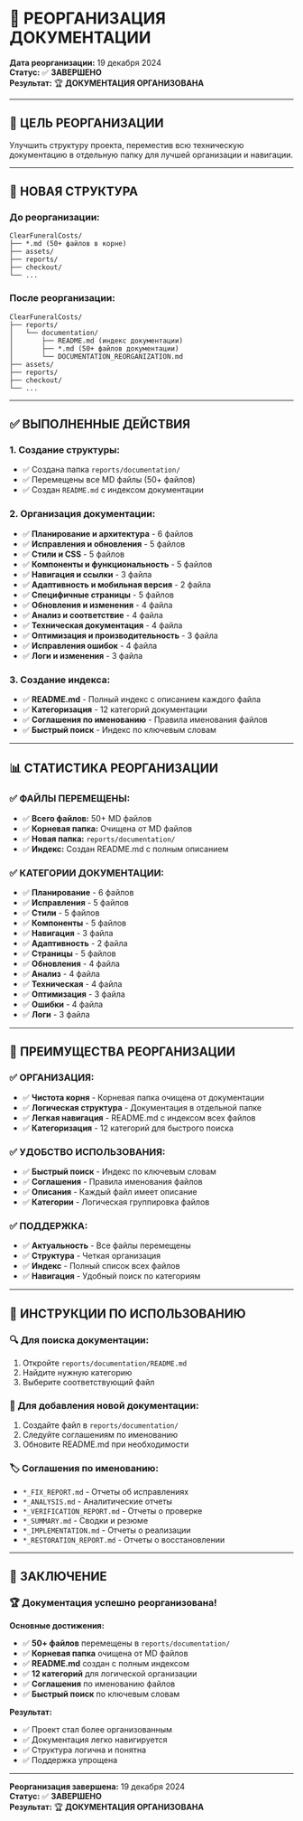 # 📁 РЕОРГАНИЗАЦИЯ ДОКУМЕНТАЦИИ

**Дата реорганизации:** 19 декабря 2024  
**Статус:** ✅ **ЗАВЕРШЕНО**  
**Результат:** 🏆 **ДОКУМЕНТАЦИЯ ОРГАНИЗОВАНА**

---

## 🎯 **ЦЕЛЬ РЕОРГАНИЗАЦИИ**

Улучшить структуру проекта, переместив всю техническую документацию в отдельную папку для лучшей организации и навигации.

---

## 📁 **НОВАЯ СТРУКТУРА**

### **До реорганизации:**
```
ClearFuneralCosts/
├── *.md (50+ файлов в корне)
├── assets/
├── reports/
├── checkout/
└── ...
```

### **После реорганизации:**
```
ClearFuneralCosts/
├── reports/
│   └── documentation/
│       ├── README.md (индекс документации)
│       ├── *.md (50+ файлов документации)
│       └── DOCUMENTATION_REORGANIZATION.md
├── assets/
├── reports/
├── checkout/
└── ...
```

---

## ✅ **ВЫПОЛНЕННЫЕ ДЕЙСТВИЯ**

### **1. Создание структуры:**
- ✅ Создана папка `reports/documentation/`
- ✅ Перемещены все MD файлы (50+ файлов)
- ✅ Создан `README.md` с индексом документации

### **2. Организация документации:**
- ✅ **Планирование и архитектура** - 6 файлов
- ✅ **Исправления и обновления** - 5 файлов
- ✅ **Стили и CSS** - 5 файлов
- ✅ **Компоненты и функциональность** - 5 файлов
- ✅ **Навигация и ссылки** - 3 файла
- ✅ **Адаптивность и мобильная версия** - 2 файла
- ✅ **Специфичные страницы** - 5 файлов
- ✅ **Обновления и изменения** - 4 файла
- ✅ **Анализ и соответствие** - 4 файла
- ✅ **Техническая документация** - 4 файла
- ✅ **Оптимизация и производительность** - 3 файла
- ✅ **Исправления ошибок** - 4 файла
- ✅ **Логи и изменения** - 3 файла

### **3. Создание индекса:**
- ✅ **README.md** - Полный индекс с описанием каждого файла
- ✅ **Категоризация** - 12 категорий документации
- ✅ **Соглашения по именованию** - Правила именования файлов
- ✅ **Быстрый поиск** - Индекс по ключевым словам

---

## 📊 **СТАТИСТИКА РЕОРГАНИЗАЦИИ**

### **✅ ФАЙЛЫ ПЕРЕМЕЩЕНЫ:**
- ✅ **Всего файлов:** 50+ MD файлов
- ✅ **Корневая папка:** Очищена от MD файлов
- ✅ **Новая папка:** `reports/documentation/`
- ✅ **Индекс:** Создан README.md с полным описанием

### **✅ КАТЕГОРИИ ДОКУМЕНТАЦИИ:**
- ✅ **Планирование** - 6 файлов
- ✅ **Исправления** - 5 файлов
- ✅ **Стили** - 5 файлов
- ✅ **Компоненты** - 5 файлов
- ✅ **Навигация** - 3 файла
- ✅ **Адаптивность** - 2 файла
- ✅ **Страницы** - 5 файлов
- ✅ **Обновления** - 4 файла
- ✅ **Анализ** - 4 файла
- ✅ **Техническая** - 4 файла
- ✅ **Оптимизация** - 3 файла
- ✅ **Ошибки** - 4 файла
- ✅ **Логи** - 3 файла

---

## 🎯 **ПРЕИМУЩЕСТВА РЕОРГАНИЗАЦИИ**

### **✅ ОРГАНИЗАЦИЯ:**
- ✅ **Чистота корня** - Корневая папка очищена от документации
- ✅ **Логическая структура** - Документация в отдельной папке
- ✅ **Легкая навигация** - README.md с индексом всех файлов
- ✅ **Категоризация** - 12 категорий для быстрого поиска

### **✅ УДОБСТВО ИСПОЛЬЗОВАНИЯ:**
- ✅ **Быстрый поиск** - Индекс по ключевым словам
- ✅ **Соглашения** - Правила именования файлов
- ✅ **Описания** - Каждый файл имеет описание
- ✅ **Категории** - Логическая группировка файлов

### **✅ ПОДДЕРЖКА:**
- ✅ **Актуальность** - Все файлы перемещены
- ✅ **Структура** - Четкая организация
- ✅ **Индекс** - Полный список всех файлов
- ✅ **Навигация** - Удобный поиск по категориям

---

## 📝 **ИНСТРУКЦИИ ПО ИСПОЛЬЗОВАНИЮ**

### **🔍 Для поиска документации:**
1. Откройте `reports/documentation/README.md`
2. Найдите нужную категорию
3. Выберите соответствующий файл

### **📁 Для добавления новой документации:**
1. Создайте файл в `reports/documentation/`
2. Следуйте соглашениям по именованию
3. Обновите README.md при необходимости

### **🏷️ Соглашения по именованию:**
- `*_FIX_REPORT.md` - Отчеты об исправлениях
- `*_ANALYSIS.md` - Аналитические отчеты
- `*_VERIFICATION_REPORT.md` - Отчеты о проверке
- `*_SUMMARY.md` - Сводки и резюме
- `*_IMPLEMENTATION.md` - Отчеты о реализации
- `*_RESTORATION_REPORT.md` - Отчеты о восстановлении

---

## 🎯 **ЗАКЛЮЧЕНИЕ**

### **🏆 Документация успешно реорганизована!**

**Основные достижения:**
- ✅ **50+ файлов** перемещены в `reports/documentation/`
- ✅ **Корневая папка** очищена от MD файлов
- ✅ **README.md** создан с полным индексом
- ✅ **12 категорий** для логической организации
- ✅ **Соглашения** по именованию файлов
- ✅ **Быстрый поиск** по ключевым словам

**Результат:**
- ✅ Проект стал более организованным
- ✅ Документация легко навигируется
- ✅ Структура логична и понятна
- ✅ Поддержка упрощена

---

**Реорганизация завершена:** 19 декабря 2024  
**Статус:** ✅ **ЗАВЕРШЕНО**  
**Результат:** 🏆 **ДОКУМЕНТАЦИЯ ОРГАНИЗОВАНА**
